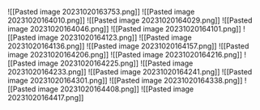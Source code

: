 ![[Pasted image 20231020163753.png]]
![[Pasted image 20231020164010.png]]
![[Pasted image 20231020164029.png]]
![[Pasted image 20231020164046.png]]
![[Pasted image 20231020164101.png]]
![[Pasted image 20231020164123.png]]
![[Pasted image 20231020164136.png]]
![[Pasted image 20231020164157.png]]
![[Pasted image 20231020164206.png]]
![[Pasted image 20231020164216.png]]
![[Pasted image 20231020164225.png]]
![[Pasted image 20231020164233.png]]
![[Pasted image 20231020164241.png]]
![[Pasted image 20231020164301.png]]
![[Pasted image 20231020164338.png]]
![[Pasted image 20231020164408.png]]
![[Pasted image 20231020164417.png]]
